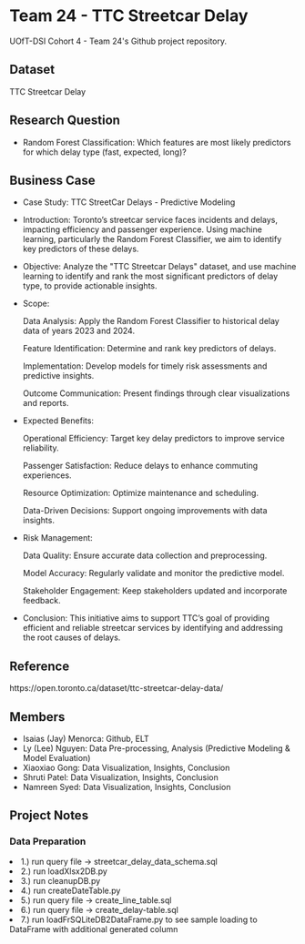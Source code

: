 # Team 24 - TTC Streetcar Delay

UOfT-DSI Cohort 4 - Team 24's Github project repository.

<h2>Dataset</h2>
TTC Streetcar Delay

<h2>Research Question</h2>
<ul>
  <li>Random Forest Classification: Which features are most likely predictors for which delay type (fast, expected, long)?</li> 
</ul>

<h2>Business Case</h2>
<ul>
  <li>Case Study: TTC StreetCar Delays - Predictive Modeling </li> 
</ul>

<ul>
  <li>Introduction: Toronto’s streetcar service faces incidents and delays, impacting efficiency and passenger experience. Using machine learning, particularly the Random Forest Classifier, we aim to identify key predictors of these delays.</li> 
</ul>

<ul>
  <li>Objective: Analyze the "TTC Streetcar Delays" dataset, and use machine learning to identify and rank the most significant predictors of delay type, to provide actionable insights.</li> 
</ul>

<ul>
  <li>Scope:

Data Analysis: Apply the Random Forest Classifier to historical delay data of years 2023 and 2024.

Feature Identification: Determine and rank key predictors of delays.

Implementation: Develop models for timely risk assessments and predictive insights.

Outcome Communication: Present findings through clear visualizations and reports.</li> 
</ul>


<ul>
  <li>Expected Benefits:

Operational Efficiency: Target key delay predictors to improve service reliability.

Passenger Satisfaction: Reduce delays to enhance commuting experiences.

Resource Optimization: Optimize maintenance and scheduling.

Data-Driven Decisions: Support ongoing improvements with data insights.</li> 
</ul>

<ul>
  <li>Risk Management:

Data Quality: Ensure accurate data collection and preprocessing.

Model Accuracy: Regularly validate and monitor the predictive model.

Stakeholder Engagement: Keep stakeholders updated and incorporate feedback.</li> 
</ul>

<ul>
  <li>Conclusion: This initiative aims to support TTC’s goal of providing efficient and reliable streetcar services by identifying and addressing the root causes of delays.</li> 
</ul> 


<h2>Reference</h2>
https://open.toronto.ca/dataset/ttc-streetcar-delay-data/

<h2>Members</h2>
<ul>
  <li>Isaias (Jay) Menorca: Github, ELT </li>
  <li>Ly (Lee) Nguyen: Data Pre-processing, Analysis (Predictive Modeling & Model Evaluation)</li>
  <li>Xiaoxiao Gong: Data Visualization, Insights, Conclusion</li>
  <li>Shruti Patel: Data Visualization, Insights, Conclusion</li>
  <li>Namreen Syed: Data Visualization, Insights, Conclusion</li>
  
  
</ul>


<h2>Project Notes</h2>
<h3>Data Preparation</h3>
<li>1.) run query file -> streetcar_delay_data_schema.sql</li>
<li>2.) run loadXlsx2DB.py</li>
<li>3.) run cleanupDB.py</li>
<li>4.) run createDateTable.py</li>
<li>5.) run query file -> create_line_table.sql</li>
<li>6.) run query file -> create_delay-table.sql</li>
<li>7.) run loadFrSQLiteDB2DataFrame.py to see sample loading to DataFrame with additional generated column</li>
